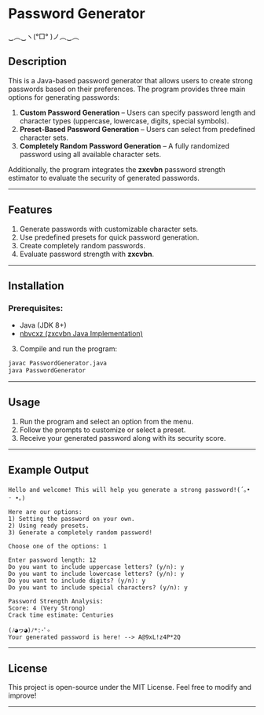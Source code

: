 # Password Generator
‿︵‿ヽ(°□° )ノ︵‿︵
## Description
This is a Java-based password generator that allows users to create strong passwords based on their preferences. The program provides three main options for generating passwords:

1. **Custom Password Generation** – Users can specify password length and character types (uppercase, lowercase, digits, special symbols).
2. **Preset-Based Password Generation** – Users can select from predefined character sets.
3. **Completely Random Password Generation** – A fully randomized password using all available character sets.

Additionally, the program integrates the **zxcvbn** password strength estimator to evaluate the security of generated passwords.

---

## Features
1. Generate passwords with customizable character sets.
2. Use predefined presets for quick password generation.
3. Create completely random passwords.
4. Evaluate password strength with **zxcvbn**.

---

## Installation
### Prerequisites:
- Java (JDK 8+)
- [nbvcxz (zxcvbn Java Implementation)](https://github.com/GoSimpleLLC/nbvcxz)


3. Compile and run the program:
```sh
javac PasswordGenerator.java
java PasswordGenerator
```

---

## Usage
1. Run the program and select an option from the menu.
2. Follow the prompts to customize or select a preset.
3. Receive your generated password along with its security score.

---

## Example Output
```
Hello and welcome! This will help you generate a strong password!(´｡• ᵕ •｡)

Here are our options:
1) Setting the password on your own.
2) Using ready presets.
3) Generate a completely random password!

Choose one of the options: 1

Enter password length: 12
Do you want to include uppercase letters? (y/n): y
Do you want to include lowercase letters? (y/n): y
Do you want to include digits? (y/n): y
Do you want to include special characters? (y/n): y

Password Strength Analysis:
Score: 4 (Very Strong)
Crack time estimate: Centuries

(ﾉ◕ヮ◕)ﾉ*:･ﾟ✧
Your generated password is here! --> A@9xL!z4P*2Q
```

---

## License
This project is open-source under the MIT License. Feel free to modify and improve!

---


